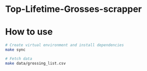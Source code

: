 Top-Lifetime-Grosses-scrapper
=======

# How to use

```bash
# Create virtual environment and install dependencies
make sync

# Fetch data
make data/grossing_list.csv
```

